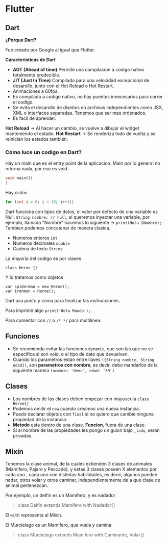 # Flutter

## Dart

**¿Porque Dart?**

Fue creado por Google al igual que Flutter.

**Caracteristicas de Dart**

* **AOT (Ahead of time)** Permite una compilacion a codigo nativo totalmente predecible.
* **JIT (Just In Time)** Compilado para una velocidad excepcional de desarollo, junto con el Hot Reload o Hot Restart.
* Animaciones a 60fps.
* Es compilado a codigo nativo, no hay puentes innecesarios para correr el codigo.
* Se evita el desarollo de diseños en archivos independientes como JSX, XML o interfaces separadas. Tenemos que ser mas ordenados.
* Es facil de aprender.

**Hot Reload** -> Al hacer un cambio, se vuelve a dibujar el widget manteniendo el estado.
**Hot Restart** -> Se renderiza todo de vuelta y se reinician los estados también.

### Cómo luce un codigo en Dart?

Hay un main que es el entry point de la aplicacion. Main por lo general no retorna nada, por eso es void.

```dart
void main(){
}
```

Hay ciclos

```dart
for (int i = 0; i < 10; i++){}
```

Dart funciona con tipos de datos, el valor por defecto de una variable es Null. `String nombre; // null`, si queremos inyectar una variable, por ejemplo, llamada "Nombre" hacemos lo siguiente -> `print(Hola $Nombre);`. Tambien podemos concatenar de manera clasica.

* Numeros enteros `int`
* Numeros decimales `double`
* Cadena de texto `String`

La mayoria del codigo es por clases

```
class Heroe {}
```

Y lo tratamos como objetos

```
var spiderman = new Heroe();
var ironman = Heroe();
```

Dart usa punto y coma para finalizar las instrucciones.

Para imprimir algo `print('Hola Mundo');`.

Para comentar con `//` o  `/* */` para multilinea.

## Funciones

* Se recomienda evitar las funciones `dynamic`, que son las que no se especifica si son void, o el tipo de dato que devuelven.
* Cuando los parametros estan entre llaves `({String nombre, String edad})`, son **parametros con nombre**, es decir, debo mandarlos de la siguiente manera `(nombre: 'denu', edad: '39')`

## Clases

* Los nombres de las clases deben empezar con mayuscula `class Heroe{}`
* Podemos omitir el `new` cuando creamos una nueva instancia.
* Puedo declarar objetos con `final` si no quiero que cambie ninguna propiedad de la instancia.
* **Metodo** esta dentro de una clase. **Funcion**, fuera de una clase.
* Si al nombre de las propiedades les pongo un guion bajo `_lado`, seran privadas.

## Mixin

Tenemos la clase animal, de la cuales extienden 3 clases de animales (Mamifero, Pajaro y Pescado), y estas 3 clases poseen X elementos por cada uno , cada uno con distintas habilidades, es decir, algunos pueden nadar, otros volar y otros caminar, independientemente de a que clase de animal pertenezcan.

Por ejemplo, un delfin es un Mamifero, y es nadador

> class Delfin extends Mamifero with Nadador{}

El `with` representa al Mixin.

El Murcielago es un Mamifero, que vuela y camina

> class Murcielago extends Mamifero with Caminante, Volar{}



